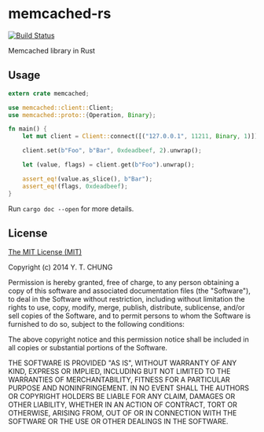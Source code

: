 # memcached-rs

[![Build Status](https://travis-ci.org/zonyitoo/memcached-rs.svg)](https://travis-ci.org/zonyitoo/memcached-rs)

Memcached library in Rust

## Usage

```rust
extern crate memcached;

use memcached::client::Client;
use memcached::proto::{Operation, Binary};

fn main() {
    let mut client = Client::connect([("127.0.0.1", 11211, Binary, 1)]);

    client.set(b"Foo", b"Bar", 0xdeadbeef, 2).unwrap();

    let (value, flags) = client.get(b"Foo").unwrap();

    assert_eq!(value.as_slice(), b"Bar");
    assert_eq!(flags, 0xdeadbeef);
}
```

Run `cargo doc --open` for more details.

## License

[The MIT License (MIT)](http://opensource.org/licenses/MIT)

Copyright (c) 2014 Y. T. CHUNG

Permission is hereby granted, free of charge, to any person obtaining a copy
of this software and associated documentation files (the "Software"), to deal
in the Software without restriction, including without limitation the rights
to use, copy, modify, merge, publish, distribute, sublicense, and/or sell
copies of the Software, and to permit persons to whom the Software is
furnished to do so, subject to the following conditions:

The above copyright notice and this permission notice shall be included in
all copies or substantial portions of the Software.

THE SOFTWARE IS PROVIDED "AS IS", WITHOUT WARRANTY OF ANY KIND, EXPRESS OR
IMPLIED, INCLUDING BUT NOT LIMITED TO THE WARRANTIES OF MERCHANTABILITY,
FITNESS FOR A PARTICULAR PURPOSE AND NONINFRINGEMENT. IN NO EVENT SHALL THE
AUTHORS OR COPYRIGHT HOLDERS BE LIABLE FOR ANY CLAIM, DAMAGES OR OTHER
LIABILITY, WHETHER IN AN ACTION OF CONTRACT, TORT OR OTHERWISE, ARISING FROM,
OUT OF OR IN CONNECTION WITH THE SOFTWARE OR THE USE OR OTHER DEALINGS IN
THE SOFTWARE.
